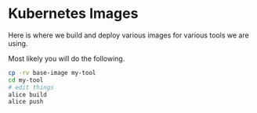 # Kubernetes Images

Here is where we build and deploy various images for various tools we are using.

Most likely you will do the following.

```bash
cp -rv base-image my-tool
cd my-tool
# edit things
alice build
alice push
```